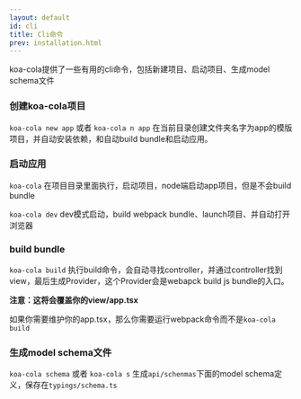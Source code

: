 ```yaml
---
layout: default
id: cli
title: Cli命令
prev: installation.html
---
```


koa-cola提供了一些有用的cli命令，包括新建项目、启动项目、生成model schema文件

### 创建koa-cola项目

`koa-cola new app` 或者 `koa-cola n app` 在当前目录创建文件夹名字为app的模版项目，并自动安装依赖，和自动build bundle和启动应用。

### 启动应用

`koa-cola` 在项目目录里面执行，启动项目，node端启动app项目，但是不会build bundle

`koa-cola dev` dev模式启动，build webpack bundle、launch项目、并自动打开浏览器

### build bundle

`koa-cola build` 执行build命令，会自动寻找controller，并通过controller找到view，最后生成Provider，这个Provider会是webapck build js bundle的入口。

**注意：这将会覆盖你的view/app.tsx**

如果你需要维护你的app.tsx，那么你需要运行webpack命令而不是`koa-cola build`

### 生成model schema文件

`koa-cola schema` 或者 `koa-cola s` 生成`api/schenmas`下面的model schema定义，保存在`typings/schema.ts`

